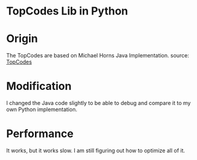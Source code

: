 # TopCodes Lib in Python

# Origin
The TopCodes are based on Michael Horns Java Implementation.
source: [TopCodes](http://users.eecs.northwestern.edu/~mhorn/topcodes/)

# Modification
I changed the Java code slightly to be able to debug and compare it to
my own Python implementation.

# Performance
It works, but it works slow. I am still figuring out how to optimize all of it.
